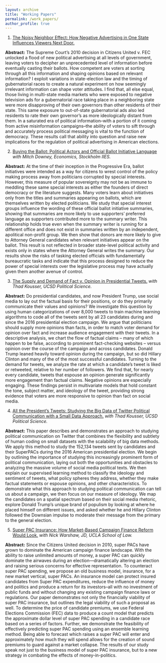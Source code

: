 ```yaml
---
layout: archive
title: "Working Papers"
permalink: /work_papers/
author_profile: true
---
```


1. [The Noisy Neighbor Effect: How Negative Advertising in One State Influences Viewers Next Door.](https://papers.ssrn.com/sol3/papers.cfm?abstract_id=3337099)

  **Abstract:** The Supreme Court’s 2010 decision in Citizens United v. FEC unlocked a flood of new political advertising at all levels of government, leaving voters to decipher an unprecedented level of information before eventually casting their ballots. How competent are voters at sorting through all this information and shaping opinions based on relevant information? I exploit variations in state-election law and the timing of gubernatorial races to create a natural experiment on how seemingly irrelevant information can shape voter attitudes. I find that, all else equal, those living in multi-state media markets who were exposed to negative television ads for a gubernatorial race taking place in a neighboring state were more disapproving of their own governors than other residents of their state. This same exposure to out-of-state  gubernatorial ads also led residents to rate their own governor’s as more ideologically distant from them. In a saturated era of political information–with a portion of it coming from active misinformation campaigns–the ability of voters to sift through and accurately process political messaging is vital to the function of democracy. These results call that ability into question and raise new implications for the regulation of political advertising in American elections.

2. [Buying the Ballot: Political Actors and Official Ballot Initiative Language](https://papers.ssrn.com/sol3/papers.cfm?abstract_id=3235539) 
  *with Mitch Downey, Economics, Stockholm IIES.*

  **Abstract:** At the time of their inception in the Progressive Era, ballot initiatives were intended as a way for citizens to wrest control of the policy making process away from politicians corrupted by special interests. However, this measure of popular sovereignty may not be as immune to meddling these same special interests as either the founders of direct democracy or the literature suggests. Many voters learn about initiatives only from the titles and summaries appearing on ballots, which are themselves written by elected politicians. We study that special interest groups influence the wording of these official ballot initiative summaries, showing that summaries are more likely to use supporters’ preferred language as supporters contributed more to the summary writer. This relationship holds true even when the summary writer is running for a different office and does not exist in summaries written by an independent, apolitical non-profit group. We then show that donors are more likely to give to Attorney General candidates when relevant initiatives appear on the ballot. This result is not reflected in broader state-level political activity and exists only in states where the Attorney General writes the summary. Our results show the risks of tasking elected officials with fundamentally bureaucratic tasks and indicate that this process designed to reduce the power of special interests over the legislative process may have actually given them another avenue of control.

3. [The Supply and Demand of Fact v. Opinion in Presidential Tweets.](http://acsweb.ucsd.edu/~soklobdz/kousser_oklobdzija_tweets.pdf)
  *with Thad Kousser, UCSD Political Science.*

  **Abstract:** Do presidential candidates, and now President Trump, use social media to
lay out the factual basis for their positions, or do they primarily communicate their values and opinions? We investigate this question by using human categorizations of over 8,000 tweets to train machine learning algorithms to code all of the tweets sent by all 23 candidates during and since the 2016 presidential election campaign. We argue that politicians should supply more opinions than facts, in order to match voter demand for opinion over fact and increase audience engagement with their tweets.
In a descriptive analysis, we chart the flow of factual claims – many of which
happen to be false, according to prominent fact-checking websites – versus opinion over the course of the campaign and across candidates. Donald Trump leaned heavily toward opinion during the campaign, but so did Hillary Clinton and many of the of the most successful candidates. Turning to the demand for tweets, we analyze the rate at which a candidate’s tweet is liked or retweeted, relative to her number of followers. We find that, for nearly every candidate, tweets that espouse an opinion generate significantly more engagement than factual claims. Negative opinions are especially engaging. These findings persist in multivariate models that hold constant the tone, subject matter, and ideology of the tweet, providing strong evidence that voters are more responsive to opinion than fact on social media.

4. [All the President’s Tweets: Studying the Big Data of Twitter Political Communication with a Small Data Approach.](http://acsweb.ucsd.edu/~soklobdz/All_the_President%E2%80%99s_Tweets.pdf)
   *with Thad Kousser, UCSD Political Science.*

  **Abstract:** This paper describes and demonstrates an approach to studying political communication on Twitter that combines the flexibility and subtlety of human coding on small datasets with the scalability of big data methods. We apply this method to study the 152,134 tweets sent by candidates and their SuperPACs during the 2016 American presidential election. We begin by outlining the importance of studying this increasingly prominent form of political communication, laying out both the opportunities and obstacles to analyzing the massive volume of social media political texts. We then explain our supervised learning method to classify the ideology and sentiment of tweets, what policy spheres they address, whether they make factual
statements or espouse opinions, and other characteristics. To demonstrate what this approach to studying political communication can tell us about a campaign, we then focus on our measure of ideology. We map the candidates on a spatial spectrum based on their social media rhetoric, explore Donald Trump’s unique brand of populism by looking at where he placed himself on different issues, and asked whether he and Hillary Clinton followed the Downsian impulse to moderate their message from the primary to the general election.

5. [Super PAC Insurance: How Market-Based Campaign Finance Reform Would Look.](/files/SuperPACIns.docx)
  *with Nick Warshaw, JD, UCLA School of Law.*

  **Abstract:** Since the Citizens United decision in 2010, super PACs have grown to dominate the American campaign finance landscape. With the ability to raise unlimited amounts of money, a super PAC can quickly dominate the airwaves during an election—dramatically altering an election and raising serious concerns for effective representation. To counteract super PAC spending, we propose an old business model, insurance, for a new market vertical, super PACs. An insurance model can protect insured candidates from Super PAC expenditures, reduce the influence of money and politics and produce a return for its investors–all with no investment of public funds and without changing any existing campaign finance laws or regulations. Our paper demonstrates not only the financially viability of super PAC insurance, but outlines the legal viability of such a proposal as well.   To determine the price of candidate premiums, we use Federal Elections Commission (FEC) data to produce a count model that predicts the approximate dollar level of super PAC spending in a candidate race based on a series of factors. Further, we demonstrate the feasibility of effectively predicting super PAC spending using an ensemble learning method. Being able to forecast which raises a super PAC will enter and approximately how much they will spend allows for the creation of sound premiums to guard against a market collapse. The results of our study speak not just to the business model of super PAC insurance, but to a new strategy in combating the effects of money-in-politics.
